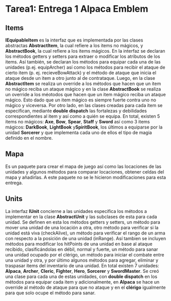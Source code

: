 # Tarea1: Entrega 1 Alpaca Emblem

## Items
**IEquipableItem** es la interfaz que es implementada por las clases abstractas **AbstractItem**, la cual refiere a los items no mágicos, 
y **AbstractBook**, la cual refiere a los items mágicos. En la interfaz se declaran los métodos getters y setters para extraer o 
modificar los atributos de los items. Así también, se declaran los métodos para equipar cada una de las unidades (p.ej. equipArcher)
 así como los métodos para recibir el ataque de cierto item (p. ej. recieveBowAttack) y el método de ataque que inicia el ataque 
desde un item a otro junto al de contrataque. Luego, en la clase **AbstractItem** se realiza un override a los métodos que hacen que 
un item no mágico reciba un ataque mágico y  en la clase **AbstractBook** se realiza un override a los méotodos que hacen que un item 
mágico reciba un ataque mágico. Esto dado que un item mágico es siempre fuerte contra uno no mágico y viceversa. Por otro lado, 
en las clases creadas para cada item se especifican, mediante **double dispatch** las fortalezas y debilidades correspondientes al item 
y así como a quién se equipa. En total, existen 5 items no mágicos: **Axe**, **Bow**, **Spear**, **Staff** y **Sword** así como 3 items mágicos: **DarkBook**, 
**LightBook** y**SpiritBook**, los últimos a equiparse por la unidad **Sorcerer** y que implementa cada uno de ellos el tipo de magia definido en 
el nombre.

## Mapa
Es un paquete para crear el mapa de juego así como las locaciones de las unidades y algunos métodos para comparar locaciones,
obtener celdas del mapa y añadirlas. A este paquete no se le hicieron modificaciones para esta entrega.

## Units
La interfaz **IUnit** concierne a las unidades especifica los métodos a implementar en la clase **AbstractUnit** y las subclases de esta
para cada unidad. Se definen en esta los métodos getters y setters, un método para mover una unidad de una locación a otra, otro 
método para verificar si la unidad está viva (checkAlive), un método para verificar el rango de un arma con respecto a la posición 
de una unidad (inRange). Así tambien se incluyen métodos para modificar los hitPoints de una unidad en base al ataque recibido, 
clasificándolas en débil, normal y fuerte, un método para sanar una unidad ocupado por el clérigo, un método para iniciar el combate
entre una unidad y otra, y por último algunos métodos para agregar, eliminar y traspasar items del inventario de una unidad. En total
existen 7 unidades: **Alpaca**, **Archer**, **Cleric**, **Fighter**, **Hero**,  **Sorcerer** y **SwordMaster**. Se creó una clase para
cada una de estas unidades, con **double dispatch** en los métodos para equipar cada item y adicionalmente, en **Alpaca** se hace un override
 al método de ataque para que no ataque y en el **clérigo** igualmente para que solo ocupe el método para sanar.
 
